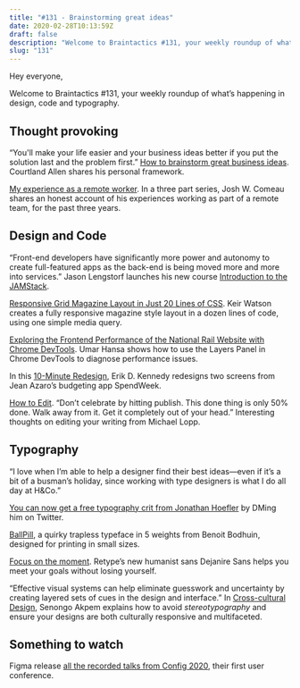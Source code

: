 ```yaml
---
title: "#131 - Brainstorming great ideas"
date: 2020-02-28T10:13:59Z
draft: false
description: "Welcome to Braintactics #131, your weekly roundup of what’s happening in design, code and typography."
slug: "131"
---
```


Hey everyone,

Welcome to Braintactics #131, your weekly roundup of what’s happening in design, code and typography.

## Thought provoking

“You'll make your life easier and your business ideas better if you put the solution last and the problem first.” [How to brainstorm great business ideas](https://www.indiehackers.com/post/how-to-brainstorm-great-business-ideas-ab51c3d51c). Courtland Allen shares his personal framework.

[My experience as a remote worker](https://joshwcomeau.netlify.com/career/remote-work/). In a three part series, Josh W. Comeau shares an honest account of his experiences working as part of a remote team, for the past three years.

## Design and Code

“Front-end developers have significantly more power and autonomy to create full-featured apps as the back-end is being moved more and more into services.” Jason Lengstorf launches his new course [Introduction to the JAMStack](https://frontendmasters.com/courses/jamstack/).

[Responsive Grid Magazine Layout in Just 20 Lines of CSS](https://css-tricks.com/responsive-grid-magazine-layout-in-just-20-lines-of-css/). Keir Watson creates a fully responsive magazine style layout in a dozen lines of code, using one simple media query.

[Exploring the Frontend Performance of the National Rail Website with Chrome DevTools](https://www.youtube.com/watch?v=WRwxOonOYK0). Umar Hansa shows how to use the Layers Panel in Chrome DevTools to diagnose performance issues.

In this [10-Minute Redesign](https://www.youtube.com/watch?v=LHs6vx4QEE4&feature=youtu.be), Erik D. Kennedy redesigns two screens from Jean Azaro’s budgeting app SpendWeek.

[How to Edit](https://randsinrepose.com/archives/how-to-edit/). “Don’t celebrate by hitting publish. This done thing is only 50% done. Walk away from it. Get it completely out of your head.” Interesting thoughts on editing your writing from Michael Lopp.

## Typography

“I love when I’m able to help a designer find their best ideas—even if it’s a bit of a busman’s holiday, since working with type designers is what I do all day at H&Co.”

[You can now get a free typography crit from Jonathan Hoefler](https://www.fastcompany.com/90467428/meet-the-10-most-overpaid-ceos-in-the-u-s) by DMing him on Twitter.

[BallPill](https://www.bb-bureau.fr/post/191001061867/ballpill), a quirky trapless typeface in 5 weights from Benoit Bodhuin, designed for printing in small sizes.

[Focus on the moment](https://retype.typenetwork.com/news/article/dejanire-sans). Retype’s new humanist sans Dejanire Sans helps you meet your goals without losing yourself.

“Effective visual systems can help eliminate guesswork and uncertainty by creating layered sets of cues in the design and interface.” In [Cross-cultural Design](https://alistapart.com/article/cross-cultural-design/), Senongo Akpem explains how to avoid _stereotypography_ and ensure your designs are both culturally responsive and multifaceted.

## Something to watch

Figma release [all the recorded talks from Config 2020](https://www.youtube.com/playlist?list=PLXDU_eVOJTx4UHprj9iYPBu4agz8HiB66), their first user conference.
